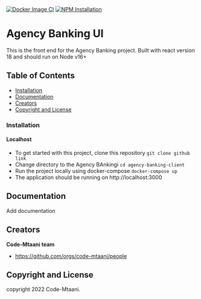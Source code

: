 
[![Docker Image CI](https://github.com/code-mtaani/ojwang-ui/actions/workflows/docker-image.yml/badge.svg)](https://github.com/code-mtaani/ojwang-ui/actions/workflows/docker-image.yml) [![NPM Installation](https://github.com/code-mtaani/ojwang-ui/actions/workflows/npm.yml/badge.svg)](https://github.com/code-mtaani/ojwang-ui/actions/workflows/npm.yml)



# Agency Banking  UI

This is the front end for the Agency Banking project. Built with react version 18 and should run on Node v16+

## Table of Contents

* [Installation](#installation)
* [Documentation](#documentation)
* [Creators](#creators)
* [Copyright and License](#copyright-and-license)



### Installation
#### Localhost
 - To get started with this project, clone this repository `git clone github link`
 - Change directory to the Agency BAnkingi `cd agency-banking-client`
 - Run the project locally using docker-compose `docker-compose up`
 - The application should be running on http://localhost:3000


## Documentation

Add documentation

## Creators

**Code-Mtaani team**
* https://github.com/orgs/code-mtaani/people

## Copyright and License

copyright 2022 Code-Mtaani.   
